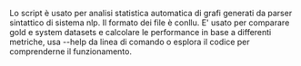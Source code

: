 Lo script è usato per analisi statistica automatica di grafi generati da parser sintattico di sistema nlp.
Il formato dei file è conllu. E' usato per comparare gold e system datasets e calcolare le performance in base a 
differenti metriche, usa --help da linea di comando o esplora il codice per comprenderne il funzionamento.
